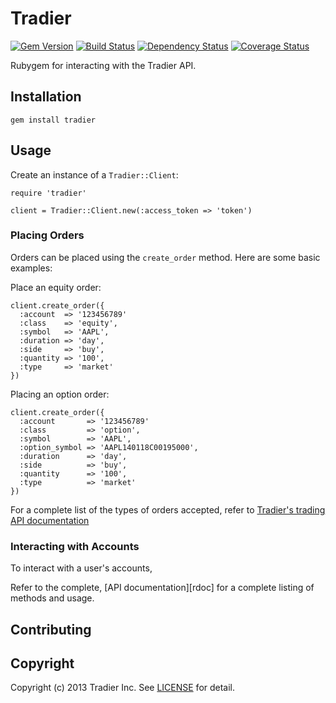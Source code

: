 # Tradier

[![Gem Version](https://badge.fury.io/rb/tradier.png)][gem]
[![Build Status](https://secure.travis-ci.org/tradier/tradier.rb.png?branch=master)][travis]
[![Dependency Status](https://gemnasium.com/tradier/twitter.png?travis)][gemnasium]
[![Coverage Status](https://coveralls.io/repos/tradier/tradier.rb/badge.png?branch=master)][coveralls]

[gem]: https://rubygems.org/gems/tradier
[travis]: http://travis-ci.org/tradier/tradier.rb
[gemnasium]: https://gemnasium.com/tradier/tradier.rb
[coveralls]: https://coveralls.io/r/tradier/tradier.rb

Rubygem for interacting with the Tradier API.

## Installation

    gem install tradier

## Usage

Create an instance of a `Tradier::Client`:

    require 'tradier'

    client = Tradier::Client.new(:access_token => 'token')

### Placing Orders

Orders can be placed using the `create_order` method. Here are some basic examples:

Place an equity order:

    client.create_order({
      :account  => '123456789'
      :class    => 'equity',
      :symbol   => 'AAPL',
      :duration => 'day',
      :side     => 'buy',
      :quantity => '100',
      :type     => 'market'
    })

Placing an option order:

    client.create_order({
      :account       => '123456789'
      :class         => 'option',
      :symbol        => 'AAPL',
      :option_symbol => 'AAPL140118C00195000',
      :duration      => 'day',
      :side          => 'buy',
      :quantity      => '100',
      :type          => 'market'
    })


For a complete list of the types of orders accepted, refer to [Tradier's trading API documentation][trading]

[trading]: https://developer.tradier.com/documentation/trading/getting-started

### Interacting with Accounts

To interact with a user's accounts,

Refer to the complete, [API documentation][rdoc] for a complete listing of methods and usage.

## Contributing

## Copyright

Copyright (c) 2013 Tradier Inc. See [LICENSE](LICENSE.md) for detail.
